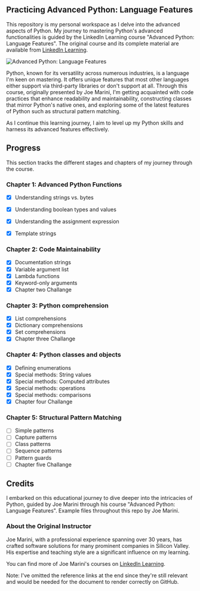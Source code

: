 ## Practicing Advanced Python: Language Features

This repository is my personal workspace as I delve into the advanced aspects of Python. My journey to mastering Python's advanced functionalities is guided by the LinkedIn Learning course "Advanced Python: Language Features". The original course and its complete material are available from [LinkedIn Learning][lil-course-url].

![Advanced Python: Language Features][lil-thumbnail-url]

Python, known for its versatility across numerous industries, is a language I'm keen on mastering. It offers unique features that most other languages either support via third-party libraries or don't support at all. Through this course, originally presented by Joe Marini, I'm getting acquainted with code practices that enhance readability and maintainability, constructing classes that mirror Python's native ones, and exploring some of the latest features of Python such as structural pattern matching.

As I continue this learning journey, I aim to level up my Python skills and harness its advanced features effectively.

## Progress

This section tracks the different stages and chapters of my journey through the course. 

### Chapter 1: Advanced Python Functions
- [x] Understanding strings vs. bytes 
- [x] Understanding boolean types and values
- [x] Understanding the assignment expression
- [x] Template strings


### Chapter 2: Code Maintainability
- [x] Documentation strings
- [x] Variable argument list
- [x] Lambda functions
- [x] Keyword-only arguments
- [x] Chapter two Challange

### Chapter 3: Python comprehension
- [x] List comprehensions
- [x] Dictionary comprehensions
- [x] Set comprehensions
- [x] Chapter three Challange

### Chapter 4: Python classes and objects
- [x] Defining enumerations
- [x] Special methods: String values
- [x] Special methods: Computed attributes
- [x] Special methods: operations
- [x] Special methods: comparisons
- [x] Chapter four Challange

### Chapter 5: Structural Pattern Matching
- [ ] Simple patterns
- [ ] Capture patterns
- [ ] Class patterns
- [ ] Sequence patterns
- [ ] Pattern guards
- [ ] Chapter five Challange

## Credits

I embarked on this educational journey to dive deeper into the intricacies of Python, guided by Joe Marini through his course "Advanced Python: Language Features". Example files throughout this repo by Joe Marini.

### About the Original Instructor

Joe Marini, with a professional experience spanning over 30 years, has crafted software solutions for many prominent companies in Silicon Valley. His expertise and teaching style are a significant influence on my learning.

You can find more of Joe Marini's courses on [LinkedIn Learning](https://www.linkedin.com/learning/instructors/joe-marini).

Note: I've omitted the reference links at the end since they're still relevant and would be needed for the document to render correctly on GitHub.

[lil-course-url]: https://www.linkedin.com/learning/advanced-python-language-features?dApp=59033956
[lil-thumbnail-url]: https://media.licdn.com/dms/image/C560DAQGse5pGo4mLQw/learning-public-crop_288_512/0/1678465532457?e=2147483647&v=beta&t=0UQWPDRu2DI_YBrVq-s7L5jQ4WkpV6Xzr4aVR3tuPnM
